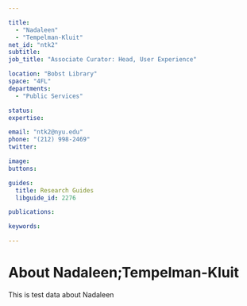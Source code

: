 ```yaml
---

title:
  - "Nadaleen"
  - "Tempelman-Kluit"
net_id: "ntk2"
subtitle: 
job_title: "Associate Curator: Head, User Experience"

location: "Bobst Library"
space: "4FL"
departments:
  - "Public Services"

status: 
expertise:

email: "ntk2@nyu.edu"
phone: "(212) 998-2469"
twitter: 

image: 
buttons:

guides:
  title: Research Guides
  libguide_id: 2276

publications:

keywords:

---
```


# About Nadaleen;Tempelman-Kluit

This is test data about Nadaleen
